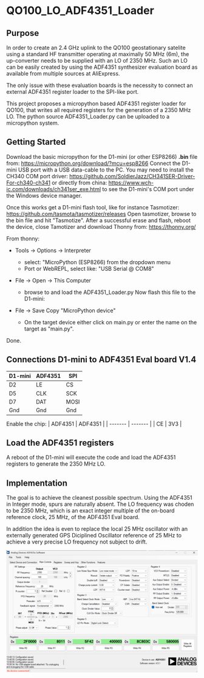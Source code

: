 # QO100_LO_ADF4351_Loader

## Purpose

In order to create an 2.4 GHz uplink to the QO100 geostationary satelite 
using a standard HF transmitter operating at maximally 50 MHz (6m), the
up-converter needs to be supplied with an LO of 2350 MHz. Such an LO can
be easily created by using the ADF4351 synthesizer evaluation board as
available from multiple sources at AliExpress.

The only issue with these evaluation boards is the necessity to connect
an external ADF4351 register loader to the SPI-like port.

This project proposes a micropython based ADF4351 register loader for QO100,
that writes all required registers for the generation of a 2350 MHz LO.
The python source ADF4351_Loader.py can be uploaded to a micropython system.

## Getting Started

Download the basic micropython for the D1-mini (or other ESP8266) **.bin** file
from:
https://micropython.org/download/?mcu=esp8266
Connect the D1-mini USB port with a USB data-cable to the PC.
You may need to install the CH340 COM port driver:
https://github.com/SoldierJazz/CH341SER-Driver-For-ch340-ch341 or directly
from china: https://www.wch-ic.com/downloads/ch341ser_exe.html
to see the D1-mini's COM port under the Windows device manager.

Once this works get a D1-mini flash tool, like for instance Tasmotizer:
https://github.com/tasmota/tasmotizer/releases
Open tasmotizer, browse to the bin file and hit "Tasmotize".
After a successful erase and flash, reboot the device, close Tamotizer
and download Thonny from:
https://thonny.org/

From thonny:
- Tools -> Options -> Interpreter
	- select: "MicroPython (ESP8266) from the dropdown menu
	- Port or WebREPL, select like: "USB Serial @ COM8"
	
- File -> Open -> This Computer
	- browse to and load the ADF4351_Loader.py
Now flash this file to the D1-mini:
- File -> Save Copy "MicroPython device"
	- On the target device either click on main.py or enter the name on
	the target as "main.py".

Done.

## Connections D1-mini to ADF4351 Eval board V1.4

| D1-mini | ADF4351 | SPI |
| ------- | ------- | --- |
| D2 | LE	| CS |
| D5 | CLK | SCK |
| D7 | DAT | MOSI |
| Gnd | Gnd | Gnd |

Enable the chip:
| ADF4351 | ADF4351 |
| ------- | ------- |
|   CE    |   3V3   |

## Load the ADF4351 registers

A reboot of the D1-mini will execute the code and load the ADF4351 
registers to generate the 2350 MHz LO.

## Implementation

The goal is to achieve the cleanest possible spectrum.
Using the ADF4351 in Integer mode, spurs are naturally absent.
The LO frequency was choden to be 2350 MHz, which is an exact 
integer multiple of the on-board reference clock, 25 MHz,
of the ADF4351 Eval board.

In addition the idea is even to replace the local 25 MHz oscillator 
with an externally generated GPS Diciplined Oscillator 
reference of 25 MHz to achieve a very precise LO frequency not subject
to drift.

![The ADF4351 Software](/Images/ADF435x_Software_Main.png)
